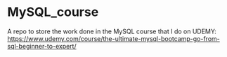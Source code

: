 # MySQL_course
A repo to store the work done in the MySQL course that I do on UDEMY: https://www.udemy.com/course/the-ultimate-mysql-bootcamp-go-from-sql-beginner-to-expert/
